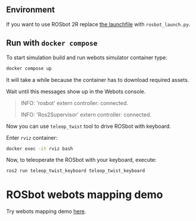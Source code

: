 ## Environment

If you want to use ROSbot 2R replace [the launchfile](https://github.com/husarion/webots-docker/blob/main/demo/compose.yaml#L35) with `rosbot_launch.py`.

## Run with `docker compose`

To start simulation build and run webots simulator container type:

```bash
docker compose up
```

It will take a while because the container has to download required assets.

Wait until this messages show up in the Webots console.

> INFO: 'rosbot' extern controller: connected.
>
> INFO: 'Ros2Supervisor' extern controller: connected.

Now you can use `teleop_twist` tool to drive ROSbot with keyboard.

Enter `rviz` container:

```bash
docker exec -it rviz bash
```

Now, to teleoperate the ROSbot with your keyboard, execute:

```bash
ros2 run teleop_twist_keyboard teleop_twist_keyboard
```

# ROSbot webots mapping demo

Try webots mapping demo [here](https://github.com/husarion/rosbot-mapping#quick-start-webots-simulation).
